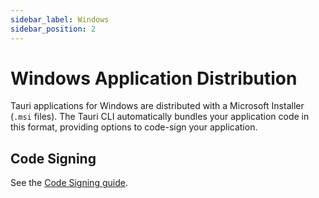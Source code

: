 ```yaml
---
sidebar_label: Windows
sidebar_position: 2
---
```


# Windows Application Distribution

Tauri applications for Windows are distributed with a Microsoft Installer (`.msi` files). The Tauri CLI automatically bundles your application code in this format, providing options to code-sign your application.

## Code Signing

See the [Code Signing guide].

[code signing guide]: ./sign-windows.md
